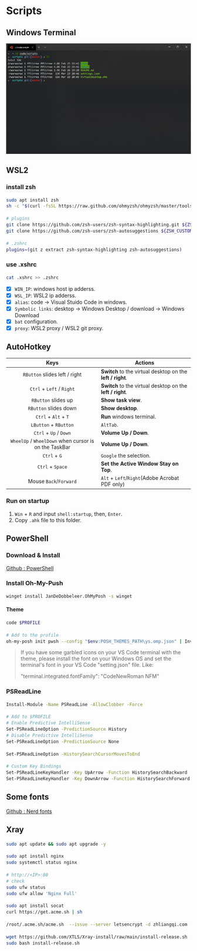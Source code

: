 # Scripts

## Windows Terminal

![terminal](/images/wt.png)

## WSL2

### install zsh

```bash
sudo apt install zsh
sh -c "$(curl -fsSL https://raw.github.com/ohmyzsh/ohmyzsh/master/tools/install.sh)"

# plugins
git clone https://github.com/zsh-users/zsh-syntax-highlighting.git ${ZSH_CUSTOM:-~/.oh-my-zsh/custom}/plugins/zsh-syntax-highlighting
git clone https://github.com/zsh-users/zsh-autosuggestions ${ZSH_CUSTOM:-~/.oh-my-zsh/custom}/plugins/zsh-autosuggestions

# .zshrc
plugins=(git z extract zsh-syntax-highlighting zsh-autosuggestions)
```

### use .xshrc

```bash
cat .xshrc >> .zshrc
```

- [x] `WIN_IP`: windows host ip adderss.
- [x] `WSL_IP`: WSL2 ip adderss.
- [x] `alias`: code -> Visual Stuido Code in windows.
- [x] `Symbolic links`: desktop -> Windows Desktop / download -> Windows Download
- [x] `bat` configuration.
- [x] `proxy`: WSL2 proxy / WSL2 git proxy.

## AutoHotkey

|                         Keys                          | Actions                                                    |
| :---------------------------------------------------: | ---------------------------------------------------------- |
|            `RButton` slides left  / right             | **Switch** to the virtual desktop on the **left / right**. |
|              `Ctrl` + `Left`  / `Right`               | **Switch** to the virtual desktop on the **left / right**. |
|                  `RButton` slides up                  | **Show task view**.                                        |
|                 `RButton` slides down                 | **Show desktop**.                                          |
|                 `Ctrl` + `Alt` + `T`                  | **Run** windows terminal.                                  |
|                 `LButton` + `RButton`                 | `AltTab`.                                                  |
|                `Ctrl` + `Up` / `Down`                 | **Volume Up / Down**.                                      |
| `WheelUp` / `WheelDown` when cursor is on the TaskBar | **Volume Up / Down**.                                      |
|                     `Ctrl` + `G`                      | `Google` the selection.                                    |
|                   `Ctrl` + `Space`                    | **Set the Active Window Stay on Top**.                     |
|                Mouse `Back`/`Forward`                 | `Alt` + `Left`/`Right`(Adobe Acrobat PDF only)             |

### Run on startup

1. `Win` + `R` and input `shell:startup`, then, `Enter`.
2. Copy `.ahk` file to this folder.

## PowerShell

### Download & Install

[Github : PowerShell](https://github.com/PowerShell/PowerShell)

### Install Oh-My-Push

```sh
winget install JanDeDobbeleer.OhMyPosh -s winget
```

#### Theme

```sh
code $PROFILE

# Add to the profile
oh-my-posh init pwsh --config "$env:POSH_THEMES_PATH\ys.omp.json" | Invoke-Expression
```

> If you have some garbled icons on your VS Code terminal with the theme, please install the font on your Windows OS and set the terminal's font in your VS Code "setting.json" file. Like:
> 
> "terminal.integrated.fontFamily": "CodeNewRoman NFM"

### PSReadLine

```sh
Install-Module -Name PSReadLine -AllowClobber -Force

# Add to $PROFILE
# Enable Predictive IntelliSense
Set-PSReadLineOption -PredictionSource History
# Disable Predictive IntelliSense
Set-PSReadLineOption -PredictionSource None

Set-PSReadLineOption -HistorySearchCursorMovesToEnd

# Custom Key Bindings
Set-PSReadLineKeyHandler -Key UpArrow -Function HistorySearchBackward
Set-PSReadLineKeyHandler -Key DownArrow -Function HistorySearchForward
```

## Some fonts

[Github : Nerd fonts](https://github.com/ryanoasis/nerd-fonts)

## Xray

```bash
sudo apt update && sudo apt upgrade -y

sudo apt install nginx
sudo systemctl status nginx

# http://<IP>:80
# check 
sudo ufw status
sudo ufw allow 'Nginx Full'

sudo apt install socat
curl https://get.acme.sh | sh

/root/.acme.sh/acme.sh  --issue --server letsencrypt -d zhliangqi.com -w /var/www/html --keylength ec-256

wget https://github.com/XTLS/Xray-install/raw/main/install-release.sh
sudo bash install-release.sh
```
